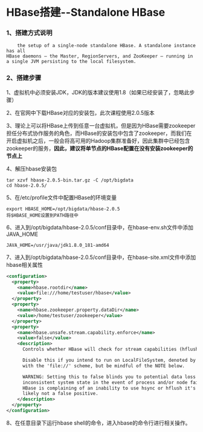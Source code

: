 # HBase搭建--Standalone HBase

### 1、搭建方式说明

```
	the setup of a single-node standalone HBase. A standalone instance has all
HBase daemons — the Master, RegionServers, and ZooKeeper — running in a single JVM persisting to the local filesystem.
```

### 2、搭建步骤

1、虚拟机中必须安装JDK，JDK的版本建议使用1.8（如果已经安装了，忽略此步骤）

2、在官网中下载HBase对应的安装包，此次课程使用2.0.5版本

3、理论上可以将HBase上传到任意一台虚拟机，但是因为HBase需要zookeeper担任分布式协作服务的角色，而HBase的安装包中包含了zookeeper，而我们在开启虚拟机之后，一般会将高可用的Hadoop集群准备好，因此集群中已经包含zookeeper的服务，**因此，建议将单节点的HBase配置在没有安装zookeeper的节点上**

4、解压hbase安装包

```
tar xzvf hbase-2.0.5-bin.tar.gz -C /opt/bigdata
cd hbase-2.0.5/
```

5、在/etc/profile文件中配置HBase的环境变量

```
export HBASE_HOME=/opt/bigdata/hbase-2.0.5
将$HBASE_HOME设置到PATH路径中
```

6、进入到/opt/bigdata/hbase-2.0.5/conf目录中，在hbase-env.sh文件中添加JAVA_HOME

```
JAVA_HOME=/usr/java/jdk1.8.0_181-amd64
```

7、进入到/opt/bigdata/hbase-2.0.5/conf目录中，在hbase-site.xml文件中添加hbase相关属性

```xml
<configuration>
  <property>
    <name>hbase.rootdir</name>
    <value>file:///home/testuser/hbase</value>
  </property>
  <property>
    <name>hbase.zookeeper.property.dataDir</name>
    <value>/home/testuser/zookeeper</value>
  </property>
  <property>
    <name>hbase.unsafe.stream.capability.enforce</name>
    <value>false</value>
    <description>
      Controls whether HBase will check for stream capabilities (hflush/hsync).

      Disable this if you intend to run on LocalFileSystem, denoted by a rootdir
      with the 'file://' scheme, but be mindful of the NOTE below.

      WARNING: Setting this to false blinds you to potential data loss and
      inconsistent system state in the event of process and/or node failures. If
      HBase is complaining of an inability to use hsync or hflush it's most
      likely not a false positive.
    </description>
  </property>
</configuration>
```

8、在任意目录下运行hbase shell的命令，进入hbase的命令行进行相关操作。